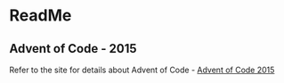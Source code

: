 # ReadMe

## Advent of Code - 2015

Refer to the site for details about Advent of Code - [Advent of Code 2015](https://adventofcode.com/2015/)

